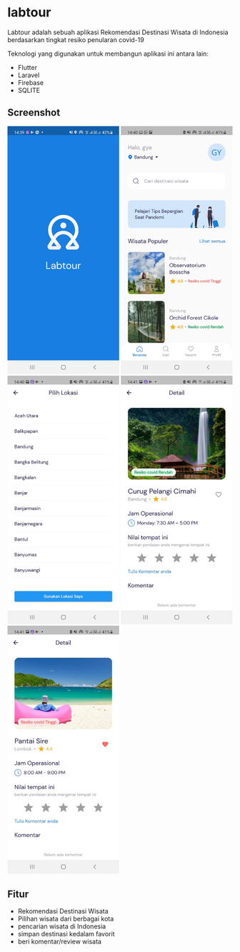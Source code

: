 # labtour

Labtour adalah sebuah aplikasi Rekomendasi Destinasi Wisata di Indonesia berdasarkan tingkat resiko penularan covid-19

Teknologi yang digunakan untuk membangun aplikasi ini antara lain:
- Flutter
- Laravel
- Firebase
- SQLITE

##  Screenshot
<p float="left">
  <img src="image1.jpeg" width="250" />
  <img src="image2.jpeg" width="250" />
  <img src="image3.jpeg" width="250" />
  <img src="image4.jpeg" width="250" />
   <img src="image5.jpeg" width="250" />
</p>

## Fitur

- Rekomendasi Destinasi Wisata
- Pilihan wisata dari berbagai kota
- pencarian wisata di Indonesia
- simpan destinasi kedalam favorit
- beri komentar/review wisata
